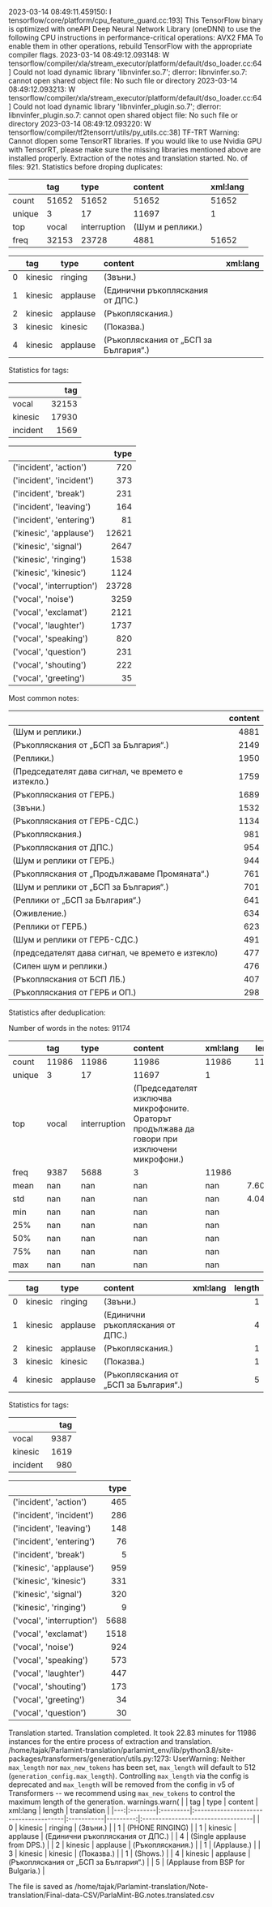 2023-03-14 08:49:11.459150: I tensorflow/core/platform/cpu_feature_guard.cc:193] This TensorFlow binary is optimized with oneAPI Deep Neural Network Library (oneDNN) to use the following CPU instructions in performance-critical operations:  AVX2 FMA
To enable them in other operations, rebuild TensorFlow with the appropriate compiler flags.
2023-03-14 08:49:12.093148: W tensorflow/compiler/xla/stream_executor/platform/default/dso_loader.cc:64] Could not load dynamic library 'libnvinfer.so.7'; dlerror: libnvinfer.so.7: cannot open shared object file: No such file or directory
2023-03-14 08:49:12.093213: W tensorflow/compiler/xla/stream_executor/platform/default/dso_loader.cc:64] Could not load dynamic library 'libnvinfer_plugin.so.7'; dlerror: libnvinfer_plugin.so.7: cannot open shared object file: No such file or directory
2023-03-14 08:49:12.093220: W tensorflow/compiler/tf2tensorrt/utils/py_utils.cc:38] TF-TRT Warning: Cannot dlopen some TensorRT libraries. If you would like to use Nvidia GPU with TensorRT, please make sure the missing libraries mentioned above are installed properly.
Extraction of the notes and translation started.
No. of files: 921.
Statistics before droping duplicates:



|        | tag   | type         | content          | xml:lang   |
|:-------|:------|:-------------|:-----------------|:-----------|
| count  | 51652 | 51652        | 51652            | 51652      |
| unique | 3     | 17           | 11697            | 1          |
| top    | vocal | interruption | (Шум и реплики.) |            |
| freq   | 32153 | 23728        | 4881             | 51652      |


|    | tag     | type     | content                               | xml:lang   |
|---:|:--------|:---------|:--------------------------------------|:-----------|
|  0 | kinesic | ringing  | (Звъни.)                              |            |
|  1 | kinesic | applause | (Единични ръкопляскания от ДПС.)      |            |
|  2 | kinesic | applause | (Ръкопляскания.)                      |            |
|  3 | kinesic | kinesic  | (Показва.)                            |            |
|  4 | kinesic | applause | (Ръкопляскания от „БСП за България“.) |            |


Statistics for tags:

|          |   tag |
|:---------|------:|
| vocal    | 32153 |
| kinesic  | 17930 |
| incident |  1569 |


|                           |   type |
|:--------------------------|-------:|
| ('incident', 'action')    |    720 |
| ('incident', 'incident')  |    373 |
| ('incident', 'break')     |    231 |
| ('incident', 'leaving')   |    164 |
| ('incident', 'entering')  |     81 |
| ('kinesic', 'applause')   |  12621 |
| ('kinesic', 'signal')     |   2647 |
| ('kinesic', 'ringing')    |   1538 |
| ('kinesic', 'kinesic')    |   1124 |
| ('vocal', 'interruption') |  23728 |
| ('vocal', 'noise')        |   3259 |
| ('vocal', 'exclamat')     |   2121 |
| ('vocal', 'laughter')     |   1737 |
| ('vocal', 'speaking')     |    820 |
| ('vocal', 'question')     |    231 |
| ('vocal', 'shouting')     |    222 |
| ('vocal', 'greeting')     |     35 |
Most common notes:

|                                                    |   content |
|:---------------------------------------------------|----------:|
| (Шум и реплики.)                                   |      4881 |
| (Ръкопляскания от „БСП за България“.)              |      2149 |
| (Реплики.)                                         |      1950 |
| (Председателят дава сигнал, че времето е изтекло.) |      1759 |
| (Ръкопляскания от ГЕРБ.)                           |      1689 |
| (Звъни.)                                           |      1532 |
| (Ръкопляскания от ГЕРБ-СДС.)                       |      1134 |
| (Ръкопляскания.)                                   |       981 |
| (Ръкопляскания от ДПС.)                            |       954 |
| (Шум и реплики от ГЕРБ.)                           |       944 |
| (Ръкопляскания от „Продължаваме Промяната“.)       |       761 |
| (Шум и реплики от „БСП за България“.)              |       701 |
| (Реплики от „БСП за България“.)                    |       641 |
| (Оживление.)                                       |       634 |
| (Реплики от ГЕРБ.)                                 |       623 |
| (Шум и реплики от ГЕРБ-СДС.)                       |       491 |
| (председателят дава сигнал, че времето е изтекло)  |       477 |
| (Силен шум и реплики.)                             |       476 |
| (Ръкопляскания от БСП ЛБ.)                         |       407 |
| (Ръкопляскания от ГЕРБ и ОП.)                      |       298 |
Statistics after deduplication:

Number of words in the notes: 91174

|        | tag   | type         | content                                                                                      | xml:lang   |      length |
|:-------|:------|:-------------|:---------------------------------------------------------------------------------------------|:-----------|------------:|
| count  | 11986 | 11986        | 11986                                                                                        | 11986      | 11986       |
| unique | 3     | 17           | 11697                                                                                        | 1          |   nan       |
| top    | vocal | interruption | (Председателят изключва микрофоните. Ораторът продължава да говори при изключени микрофони.) |            |   nan       |
| freq   | 9387  | 5688         | 3                                                                                            | 11986      |   nan       |
| mean   | nan   | nan          | nan                                                                                          | nan        |     7.60671 |
| std    | nan   | nan          | nan                                                                                          | nan        |     4.04326 |
| min    | nan   | nan          | nan                                                                                          | nan        |     1       |
| 25%    | nan   | nan          | nan                                                                                          | nan        |     5       |
| 50%    | nan   | nan          | nan                                                                                          | nan        |     7       |
| 75%    | nan   | nan          | nan                                                                                          | nan        |     9       |
| max    | nan   | nan          | nan                                                                                          | nan        |    74       |


|    | tag     | type     | content                               | xml:lang   |   length |
|---:|:--------|:---------|:--------------------------------------|:-----------|---------:|
|  0 | kinesic | ringing  | (Звъни.)                              |            |        1 |
|  1 | kinesic | applause | (Единични ръкопляскания от ДПС.)      |            |        4 |
|  2 | kinesic | applause | (Ръкопляскания.)                      |            |        1 |
|  3 | kinesic | kinesic  | (Показва.)                            |            |        1 |
|  4 | kinesic | applause | (Ръкопляскания от „БСП за България“.) |            |        5 |


Statistics for tags:

|          |   tag |
|:---------|------:|
| vocal    |  9387 |
| kinesic  |  1619 |
| incident |   980 |


|                           |   type |
|:--------------------------|-------:|
| ('incident', 'action')    |    465 |
| ('incident', 'incident')  |    286 |
| ('incident', 'leaving')   |    148 |
| ('incident', 'entering')  |     76 |
| ('incident', 'break')     |      5 |
| ('kinesic', 'applause')   |    959 |
| ('kinesic', 'kinesic')    |    331 |
| ('kinesic', 'signal')     |    320 |
| ('kinesic', 'ringing')    |      9 |
| ('vocal', 'interruption') |   5688 |
| ('vocal', 'exclamat')     |   1518 |
| ('vocal', 'noise')        |    924 |
| ('vocal', 'speaking')     |    573 |
| ('vocal', 'laughter')     |    447 |
| ('vocal', 'shouting')     |    173 |
| ('vocal', 'greeting')     |     34 |
| ('vocal', 'question')     |     30 |
Translation started.
Translation completed. It took 22.83 minutes for 11986 instances for the entire process of extraction and translation.
/home/tajak/Parlamint-translation/parlamint_env/lib/python3.8/site-packages/transformers/generation/utils.py:1273: UserWarning: Neither `max_length` nor `max_new_tokens` has been set, `max_length` will default to 512 (`generation_config.max_length`). Controlling `max_length` via the config is deprecated and `max_length` will be removed from the config in v5 of Transformers -- we recommend using `max_new_tokens` to control the maximum length of the generation.
  warnings.warn(
|    | tag     | type     | content                               | xml:lang   |   length | translation                       |
|---:|:--------|:---------|:--------------------------------------|:-----------|---------:|:----------------------------------|
|  0 | kinesic | ringing  | (Звъни.)                              |            |        1 | (PHONE RINGING)                   |
|  1 | kinesic | applause | (Единични ръкопляскания от ДПС.)      |            |        4 | (Single applause from DPS.)       |
|  2 | kinesic | applause | (Ръкопляскания.)                      |            |        1 | (Applause.)                       |
|  3 | kinesic | kinesic  | (Показва.)                            |            |        1 | (Shows.)                          |
|  4 | kinesic | applause | (Ръкопляскания от „БСП за България“.) |            |        5 | (Applause from BSP for Bulgaria.) |




The file is saved as /home/tajak/Parlamint-translation/Note-translation/Final-data-CSV/ParlaMint-BG.notes.translated.csv
